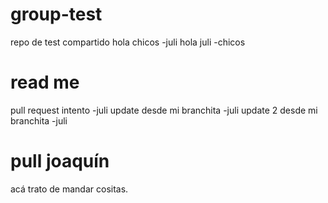 # group-test
repo de test compartido
 hola chicos -juli
 hola juli -chicos
 
# read me
pull request intento -juli
update desde mi branchita -juli
update 2 desde mi branchita -juli

# pull joaquín
acá trato de mandar cositas.